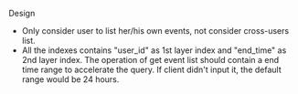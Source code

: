 Design
* Only consider user to list her/his own events, not consider cross-users list.
* All the indexes contains "user_id" as 1st layer index and "end_time" as 2nd layer index. The operation of get event list should contain a end time range to accelerate the query. If client didn't input it, the default range would be 24 hours.
